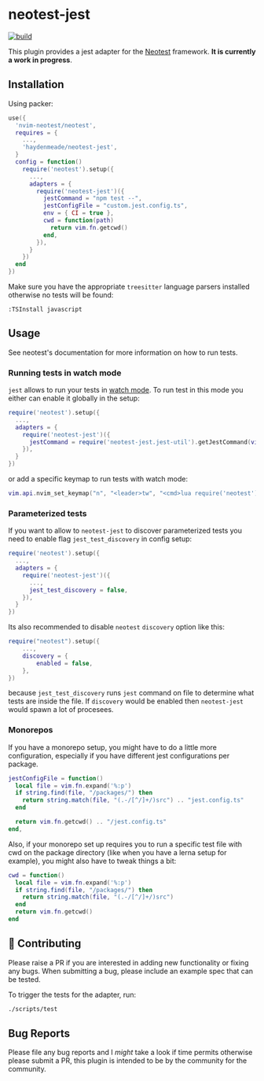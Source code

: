 # neotest-jest

[![build](https://github.com/haydenmeade/neotest-jest/actions/workflows/workflow.yaml/badge.svg)](https://github.com/haydenmeade/neotest-jest/actions/workflows/workflow.yaml)

This plugin provides a jest adapter for the [Neotest](https://github.com/rcarriga/neotest) framework.
**It is currently a work in progress**.

## Installation

Using packer:

```lua
use({
  'nvim-neotest/neotest',
  requires = {
    ...,
    'haydenmeade/neotest-jest',
  }
  config = function()
    require('neotest').setup({
      ...,
      adapters = {
        require('neotest-jest')({
          jestCommand = "npm test --",
          jestConfigFile = "custom.jest.config.ts",
          env = { CI = true },
          cwd = function(path)
            return vim.fn.getcwd()
          end,
        }),
      }
    })
  end
})
```

Make sure you have the appropriate `treesitter` language parsers installed otherwise no tests will be found:

```
:TSInstall javascript
```

## Usage

See neotest's documentation for more information on how to run tests.

### Running tests in watch mode

`jest` allows to run your tests in [watch mode](https://jestjs.io/docs/cli#--watch).
To run test in this mode you either can enable it globally in the setup:

```lua
require('neotest').setup({
  ...,
  adapters = {
    require('neotest-jest')({
      jestCommand = require('neotest-jest.jest-util').getJestCommand(vim.fn.expand '%:p:h') .. ' --watch',
    }),
  }
})
```

or add a specific keymap to run tests with watch mode:

```lua
vim.api.nvim_set_keymap("n", "<leader>tw", "<cmd>lua require('neotest').run.run({ jestCommand = 'jest --watch ' })<cr>", {})
```

### Parameterized tests

If you want to allow to `neotest-jest` to discover parameterized tests you need to enable flag
`jest_test_discovery` in config setup:
```lua
require('neotest').setup({
  ...,
  adapters = {
    require('neotest-jest')({
      ...,
      jest_test_discovery = false,
    }),
  }
})
```
Its also recommended to disable `neotest` `discovery` option like this:
```lua
require("neotest").setup({
	...,
	discovery = {
		enabled = false,
	},
})
```
because `jest_test_discovery` runs `jest` command on file to determine
what tests are inside the file. If `discovery` would be enabled then `neotest-jest`
would spawn a lot of procesees.

### Monorepos
If you have a monorepo setup, you might have to do a little more configuration, especially if
you have different jest configurations per package.

```lua
jestConfigFile = function()
  local file = vim.fn.expand('%:p')
  if string.find(file, "/packages/") then
    return string.match(file, "(.-/[^/]+/)src") .. "jest.config.ts"
  end

  return vim.fn.getcwd() .. "/jest.config.ts"
end,
```

Also, if your monorepo set up requires you to run a specific test file with cwd on the package
directory (like when you have a lerna setup for example), you might also have to tweak things a
bit:

```lua
cwd = function()
  local file = vim.fn.expand('%:p')
  if string.find(file, "/packages/") then
    return string.match(file, "(.-/[^/]+/)src")
  end
  return vim.fn.getcwd()
end
```

## :gift: Contributing

Please raise a PR if you are interested in adding new functionality or fixing any bugs. When submitting a bug, please include an example spec that can be tested.

To trigger the tests for the adapter, run:

```sh
./scripts/test
```

## Bug Reports

Please file any bug reports and I _might_ take a look if time permits otherwise please submit a PR, this plugin is intended to be by the community for the community.
